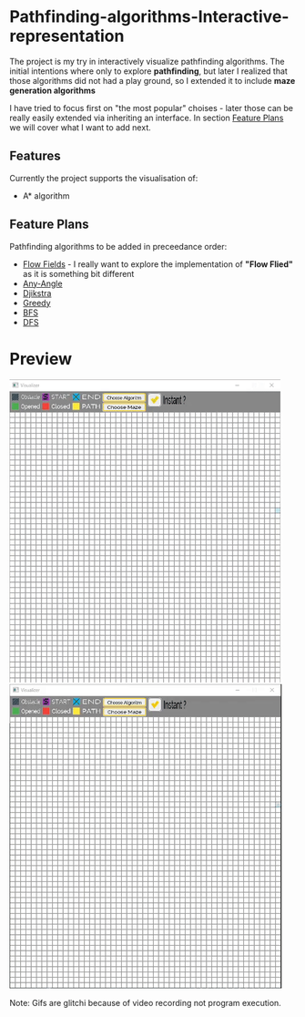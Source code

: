 # Pathfinding-algorithms-Interactive-representation
The project is my try in interactively visualize pathfinding algorithms.
The initial intentions where only to explore **pathfinding**, but later I realized that those algorithms did not had a play ground, so I extended it to include **maze generation algorithms**

I have tried to focus first on "the most popular" choises - later those can be really easily extended via inheriting an interface. In section [Feature Plans](#feature-plans) we will cover what I want to add next.

## Features
Currently the project supports the visualisation of:
- A* algorithm

## Feature Plans
Pathfinding algorithms to be added in preceedance order:
- [Flow Fields](https://leifnode.com/2013/12/flow-field-pathfinding/) - I really want to explore the implementation of **"Flow Flied"** as it is something bit different
- [Any-Angle](https://en.wikipedia.org/wiki/Any-angle_path_planning)
- [Djikstra](https://en.wikipedia.org/wiki/Dijkstra%27s_algorithm)
- [Greedy](https://en.wikipedia.org/wiki/Greedy_algorithm)
- [BFS](https://en.wikipedia.org/wiki/Breadth-first_search)
- [DFS](https://en.wikipedia.org/wiki/Depth-first_search)

# Preview

![Maze-gen-preview](https://github.com/1000p/Pathfinding-algorithms-Interactive-representation/blob/master/Assets/maze.gif)
![a-star-preview](https://github.com/1000p/Pathfinding-algorithms-Interactive-representation/blob/master/Assets/a-star.gif)

Note: Gifs are glitchi because of video recording not program execution.
